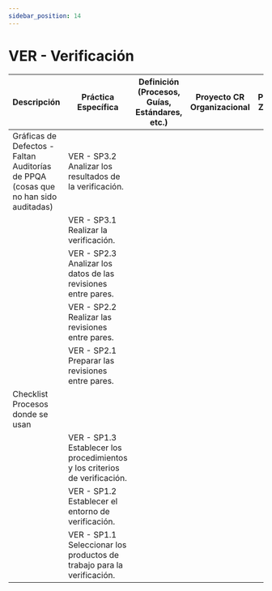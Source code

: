 ```yaml
---
sidebar_position: 14
---
```


# VER - Verificación

| Descripción                                                                | Práctica Específica                                                | Definición (Procesos, Guías, Estándares, etc.) | Proyecto CR Organizacional | Proyecto Zeitgeist | Proyecto Departamental |
|----------------------------------------------------------------------------|-------------------------------------------------------------------|------------------------------------------------|--------------------------|--------------------|------------------------|
| Gráficas de Defectos - Faltan Auditorías de PPQA (cosas que no han sido auditadas) | VER - SP3.2 Analizar los resultados de la verificación.            |                                                |                          |                    |                        |
|                                                                              | VER - SP3.1 Realizar la verificación.                             |                                                |                          |                    |                        |
|                                                                              | VER - SP2.3 Analizar los datos de las revisiones entre pares.      |                                                |                          |                    |                        |
|                                                                              | VER - SP2.2 Realizar las revisiones entre pares.                   |                                                |                          |                    |                        |
|                                                                              | VER - SP2.1 Preparar las revisiones entre pares.                   |                                                |                          |                    |                        |
| Checklist <br /> Procesos donde se usan                                                                   |                                                                    |                                                |                          |                    |                        |
|                                                      | VER - SP1.3 Establecer los procedimientos y los criterios de verificación. |                                                |                          |                    |                        |
|                                                                              | VER - SP1.2 Establecer el entorno de verificación.                 |                                                |                          |                    |                        |
|                                                                              | VER - SP1.1 Seleccionar los productos de trabajo para la verificación. |                                                |                          |                    |                        |

